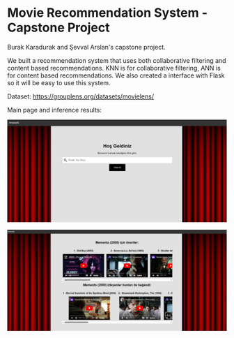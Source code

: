 # Movie Recommendation System - Capstone Project
Burak Karadurak and Şevval Arslan's capstone project.

We built a recommendation system that uses both collaborative filtering and content based recommendations. KNN is for collaborative filtering, ANN is for content based recommendations. We also created a interface with Flask so it will be easy to use this system.

Dataset: https://grouplens.org/datasets/movielens/

Main page and inference results:

![Alt text](img/main.jpg?raw=true "Main Page")


![Alt text](img/inference.jpg?raw=true "Inference Results")
